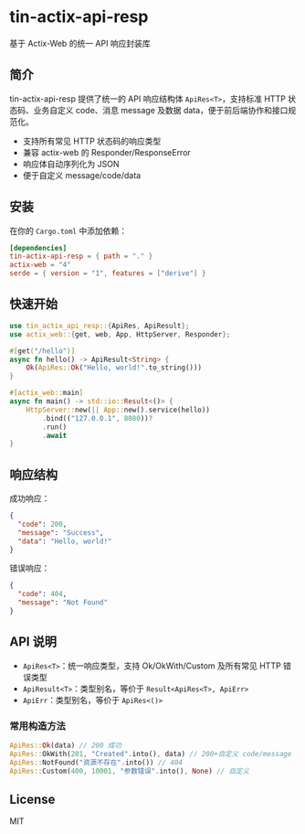 # tin-actix-api-resp

基于 Actix-Web 的统一 API 响应封装库

## 简介

tin-actix-api-resp 提供了统一的 API 响应结构体 `ApiRes<T>`，支持标准 HTTP 状态码、业务自定义 code、消息 message 及数据 data，便于前后端协作和接口规范化。

- 支持所有常见 HTTP 状态码的响应类型
- 兼容 actix-web 的 Responder/ResponseError
- 响应体自动序列化为 JSON
- 便于自定义 message/code/data

## 安装

在你的 `Cargo.toml` 中添加依赖：

```toml
[dependencies]
tin-actix-api-resp = { path = "." }
actix-web = "4"
serde = { version = "1", features = ["derive"] }
```

## 快速开始

```rust
use tin_actix_api_resp::{ApiRes, ApiResult};
use actix_web::{get, web, App, HttpServer, Responder};

#[get("/hello")]
async fn hello() -> ApiResult<String> {
    Ok(ApiRes::Ok("Hello, world!".to_string()))
}

#[actix_web::main]
async fn main() -> std::io::Result<()> {
    HttpServer::new(|| App::new().service(hello))
        .bind(("127.0.0.1", 8080))?
        .run()
        .await
}
```

## 响应结构

成功响应：
```json
{
  "code": 200,
  "message": "Success",
  "data": "Hello, world!"
}
```

错误响应：
```json
{
  "code": 404,
  "message": "Not Found"
}
```

## API 说明

- `ApiRes<T>`：统一响应类型，支持 Ok/OkWith/Custom 及所有常见 HTTP 错误类型
- `ApiResult<T>`：类型别名，等价于 `Result<ApiRes<T>, ApiErr>`
- `ApiErr`：类型别名，等价于 `ApiRes<()>`

### 常用构造方法

```rust
ApiRes::Ok(data) // 200 成功
ApiRes::OkWith(201, "Created".into(), data) // 200+自定义 code/message
ApiRes::NotFound("资源不存在".into()) // 404
ApiRes::Custom(400, 10001, "参数错误".into(), None) // 自定义
```

## License

MIT
